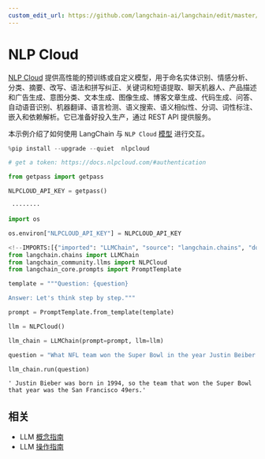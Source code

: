 ```yaml
---
custom_edit_url: https://github.com/langchain-ai/langchain/edit/master/docs/docs/integrations/llms/nlpcloud.ipynb
---
```

# NLP Cloud

[NLP Cloud](https://nlpcloud.io) 提供高性能的预训练或自定义模型，用于命名实体识别、情感分析、分类、摘要、改写、语法和拼写纠正、关键词和短语提取、聊天机器人、产品描述和广告生成、意图分类、文本生成、图像生成、博客文章生成、代码生成、问答、自动语音识别、机器翻译、语言检测、语义搜索、语义相似性、分词、词性标注、嵌入和依赖解析。它已准备好投入生产，通过 REST API 提供服务。


本示例介绍了如何使用 LangChain 与 `NLP Cloud` [模型](https://docs.nlpcloud.com/#models) 进行交互。


```python
%pip install --upgrade --quiet  nlpcloud
```


```python
# get a token: https://docs.nlpcloud.com/#authentication

from getpass import getpass

NLPCLOUD_API_KEY = getpass()
```
```output
 ········
```

```python
import os

os.environ["NLPCLOUD_API_KEY"] = NLPCLOUD_API_KEY
```


```python
<!--IMPORTS:[{"imported": "LLMChain", "source": "langchain.chains", "docs": "https://python.langchain.com/api_reference/langchain/chains/langchain.chains.llm.LLMChain.html", "title": "NLP Cloud"}, {"imported": "NLPCloud", "source": "langchain_community.llms", "docs": "https://python.langchain.com/api_reference/community/llms/langchain_community.llms.nlpcloud.NLPCloud.html", "title": "NLP Cloud"}, {"imported": "PromptTemplate", "source": "langchain_core.prompts", "docs": "https://python.langchain.com/api_reference/core/prompts/langchain_core.prompts.prompt.PromptTemplate.html", "title": "NLP Cloud"}]-->
from langchain.chains import LLMChain
from langchain_community.llms import NLPCloud
from langchain_core.prompts import PromptTemplate
```


```python
template = """Question: {question}

Answer: Let's think step by step."""

prompt = PromptTemplate.from_template(template)
```


```python
llm = NLPCloud()
```


```python
llm_chain = LLMChain(prompt=prompt, llm=llm)
```


```python
question = "What NFL team won the Super Bowl in the year Justin Beiber was born?"

llm_chain.run(question)
```



```output
' Justin Bieber was born in 1994, so the team that won the Super Bowl that year was the San Francisco 49ers.'
```



## 相关

- LLM [概念指南](/docs/concepts/#llms)
- LLM [操作指南](/docs/how_to/#llms)
